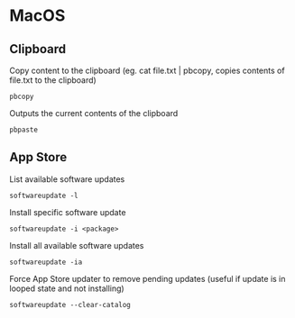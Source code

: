 # MacOS

## Clipboard

Copy content to the clipboard (eg. cat file.txt | pbcopy, copies contents of file.txt to the clipboard)

    pbcopy

Outputs the current contents of the clipboard

    pbpaste

## App Store

List available software updates

    softwareupdate -l

Install specific software update

    softwareupdate -i <package>

Install all available software updates

    softwareupdate -ia

Force App Store updater to remove pending updates (useful if update is in looped state and not installing)

    softwareupdate --clear-catalog
